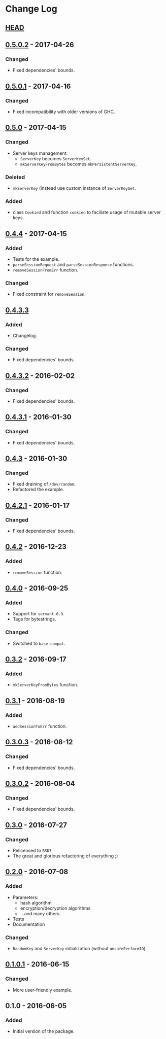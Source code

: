 # Change Log

## [HEAD]

## [0.5.0.2] - 2017-04-26
### Changed
- Fixed dependencies' bounds.

## [0.5.0.1] - 2017-04-16
### Changed
- Fixed incompatibility with older versions of GHC.

## [0.5.0] - 2017-04-15
### Changed
- Server keys management:
  - `ServerKey` becomes `ServerKeySet`.
  - `mkServerKeyFromBytes` becomes `mkPersistentServerKey`.

### Deleted
- `mkServerKey` (instead use custom instance of `ServerKeySet`.

### Added
- class `Cookied` and function `cookied` to faciliate usage of mutable server keys.

## [0.4.4] - 2017-04-15
### Added
- Tests for the example.
- `parseSessionRequest` and `parseSessionResponse` functions.
- `removeSessionFromErr` function.

### Changed
- Fixed constraint for `removeSession`.

## [0.4.3.3]
### Added
- Changelog.

### Changed
- Fixed dependencies' bounds.

## [0.4.3.2] - 2016-02-02
### Changed
- Fixed dependencies' bounds.

## [0.4.3.1] - 2016-01-30
### Changed
- Fixed dependencies' bounds.

## [0.4.3]   - 2016-01-30
### Changed
- Fixed draining of `/dev/random`.
- Refactored the example.

## [0.4.2.1] - 2016-01-17
### Changed
- Fixed dependencies' bounds.

## [0.4.2]   - 2016-12-23
### Added
- `removeSession` function.

## [0.4.0]   - 2016-09-25
### Added
- Support for `servant-0.9`.
- Tags for bytestrings.

### Changed
- Switched to `base-compat`.

## [0.3.2]   - 2016-09-17
### Added
- `mkServerKeyFromBytes` function.

## [0.3.1]   - 2016-08-19
### Added
- `addSessionToErr` function.

## [0.3.0.3] - 2016-08-12
### Changed
- Fixed dependencies' bounds.

## [0.3.0.2] - 2016-08-04
### Changed
- Fixed dependencies' bounds.

## [0.3.0]   - 2016-07-27
### Changed
- Relicensed to `BSD3`
- The great and glorious refactoring of everything ;)

## [0.2.0]   - 2016-07-08
### Added
- Parameters:
  - hash algorithm
  - encryption/decryption algorithms
  - ...and many others.
- Tests
- Documentation

### Changed
- `RandomKey` and `ServerKey` initialization (without `unsafePerformIO`).

## [0.1.0.1] - 2016-06-15
### Changed
- More user-friendly example.

## 0.1.0     - 2016-06-05
### Added
- Initial version of the package.


[HEAD]:    ../../compare/v0.5.0.2...HEAD
[0.5.0.2]: ../../compare/v0.5.0.1...v0.5.0.2
[0.5.0.1]: ../../compare/v0.5.0...v0.5.0.1
[0.5.0]:   ../../compare/v0.4.4...v0.5.0
[0.4.4]:   ../../compare/v0.4.3.3...v0.4.4
[0.4.3.3]: ../../compare/v0.4.3.2...v0.4.3.3
[0.4.3.2]: ../../compare/v0.4.3.1...v0.4.3.2
[0.4.3.1]: ../../compare/v0.4.3...v0.4.3.1
[0.4.3]:   ../../compare/v0.4.2.1...v0.4.3
[0.4.2.1]: ../../compare/v0.4.2...v0.4.2.1
[0.4.2]:   ../../compare/v0.4.0...v0.4.2
[0.4.0]:   ../../compare/v0.3.2...v0.4.0
[0.3.2]:   ../../compare/v0.3.1...v0.3.2
[0.3.1]:   ../../compare/v0.3.0.3...v0.3.1
[0.3.0.3]: ../../compare/v0.3.0.2...v0.3.0.3
[0.3.0.2]: ../../compare/v0.3.0...v0.3.0.2
[0.3.0]:   ../../compare/v0.2.0...v0.3.0
[0.2.0]:   ../../compare/v0.1.0.1...v0.2.0
[0.1.0.1]: ../../compare/v0.1.0...v0.1.0.1

